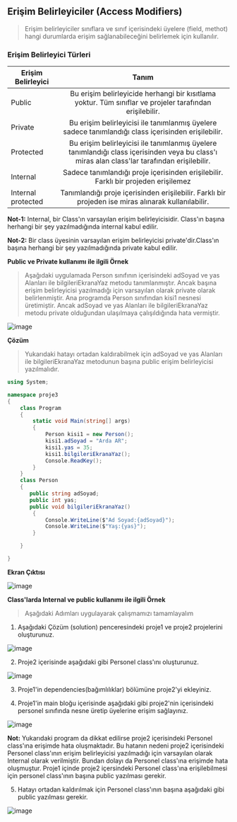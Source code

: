 ## Erişim Belirleyiciler (Access Modifiers) ##
> Erişim belirleyiciler sınıflara ve sınıf içerisindeki üyelere (field, methot) hangi durumlarda erişim sağlanabileceğini belirlemek için kullanılır.

### Erişim Belirleyici Türleri ###

| Erişim Belirleyici    | Tanım           | 
| ------------- |:---------------:| 
| Public    		| Bu erişim belirleyicide herhangi bir kısıtlama yoktur. Tüm sınıflar ve projeler tarafından erişilebilir. | 
| Private    		| Bu erişim belirleyicisi ile tanımlanmış üyelere sadece tanımlandığı class içerisinden erişilebilir. | 
| Protected    		| Bu erişim belirleyicisi ile tanımlanmış üyelere tanımlandığı class içerisinden veya bu class'ı miras alan class'lar tarafından erişilebilir.| 
| Internal    		| Sadece  tanımlandığı proje içerisinden erişilebilir. Farklı bir projeden erişilemez   | 
| Internal protected		|  Tanımlandığı proje içerisinden erişilebilir. Farklı bir projeden ise miras alınarak kullanılabilir. | 

**Not-1:**  Internal, bir Class'ın  varsayılan erişim belirleyicisidir. Class'ın başına herhangi bir şey yazılmadığında internal kabul edilir.

**Not-2:**  Bir class üyesinin varsayılan erişim belirleyicisi private'dir.Class'ın başına herhangi bir şey yazılmadığında private kabul edilir.

**Public ve Private kullanımı ile ilgili Örnek**
> Aşağıdaki uygulamada Person sınıfının içerisindeki adSoyad ve yas Alanları ile  bilgileriEkranaYaz metodu  tanımlanmıştır. Ancak başına erişim belirleyicisi yazılmadığı için varsayılan olarak private olarak belirlenmiştir.  Ana programda Person sınıfından kisi1 nesnesi üretimiştir. Ancak adSoyad ve yas Alanları ile  bilgileriEkranaYaz metodu private olduğundan ulaşılmaya çalışıldığında hata vermiştir.

![image](https://user-images.githubusercontent.com/28144917/137266766-c76b531c-3d71-4c2e-a055-e6d8d10bdf93.png)

**Çözüm**
> Yukarıdaki hatayı ortadan kaldırabilmek için adSoyad ve yas Alanları ile  bilgileriEkranaYaz metodunun başına public erişim belirleyicisi yazılmalıdır.


```csharp
using System;

namespace proje3
{
    class Program
    {
        static void Main(string[] args)
        {
            Person kisi1 = new Person();
            kisi1.adSoyad = "Arda AR";
            kisi1.yas = 35;
            kisi1.bilgileriEkranaYaz();
            Console.ReadKey();
        }
    }
    class Person
    {
       public string adSoyad;
       public int yas;
       public void bilgileriEkranaYaz()
        {
            Console.WriteLine($"Ad Soyad:{adSoyad}");
            Console.WriteLine($"Yaş:{yas}");
        }

    }

}
```

**Ekran Çıktısı**

![image](https://user-images.githubusercontent.com/28144917/137267123-85c562b8-2f25-4fe6-b0fd-ffa0da2b4373.png)

**Class'larda Internal ve public kullanımı ile ilgili Örnek**

> Aşağıdaki Adımları uygulayarak çalışmamızı tamamlayalım
 
1. Aşağıdaki Çözüm (solution) penceresindeki proje1 ve proje2 projelerini oluşturunuz.
 
![image](https://user-images.githubusercontent.com/28144917/137272750-f39ebe92-65ce-4070-a9fe-a7859f78800a.png)

2. Proje2 içerisinde aşağıdaki gibi Personel class'ını oluşturunuz.

![image](https://user-images.githubusercontent.com/28144917/137273292-cb0da68b-a3ba-48fc-be65-75f2ed08861e.png)

3. Proje1'in dependencies(bağımlılıklar) bölümüne proje2'yi ekleyiniz.
 
4. Proje1'in main bloğu içerisinde aşağıdaki gibi proje2'nin içerisindeki personel sınıfında nesne üretip üyelerine erişim sağlayınız.

![image](https://user-images.githubusercontent.com/28144917/137273728-351087c4-c1e4-4893-b06e-d45f52cecf61.png)

**Not:** Yukarıdaki program da dikkat edilirse proje2 içerisindeki Personel class'ına erişimde hata oluşmaktadır. Bu hatanın nedeni proje2 içerisindeki Personel class'ının erişim belirleyicisi yazılmadığı için varsayılan olarak Internal olarak verilmiştir. Bundan dolayı da Personel class'ına erişimde hata oluşmuştur. Proje1 içinde proje2 içersindeki Personel class'ına erişilebilmesi için personel class'ının başına public yazılması gerekir.

5. Hatayı ortadan kaldırılmak için Personel class'ının başına aşağıdaki gibi public yazılması gerekir.

![image](https://user-images.githubusercontent.com/28144917/137275200-00404462-db71-4d18-a9c3-12b169941f95.png)




